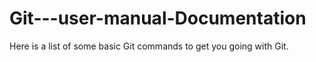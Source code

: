 # Git---user-manual-Documentation
Here is a list of some basic Git commands to get you going with Git.
